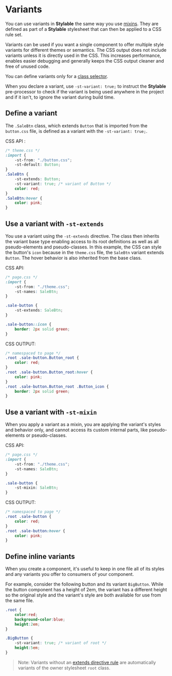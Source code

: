 
# Variants

You can use variants in **Stylable** the same way you use [mixins](./mixin-syntax.md). They are defined as part of a **Stylable** stylesheet that can then be applied to a CSS rule set.

Variants can be used if you want a single component to offer multiple style variants for different themes or semantics. The CSS output does not include variants unless it is directly used in the CSS. This increases performance, enables easier debugging and generally keeps the CSS output cleaner and free of unused code.

You can define variants only for a [class selector](./class-selectors.md). 

When you declare a variant, use `-st-variant: true;` to instruct the **Stylable** pre-processor to check if the variant is being used anywhere in the project and if it isn't, to ignore the variant during build time.

## Define a variant

The `.SaleBtn` class, which extends `Button` that is imported from the `button.css` file, is defined as a variant with the `-st-variant: true;`. 

CSS API :
```css
/* theme.css */
:import {
    -st-from: "./button.css";
    -st-default: Button;
}
.SaleBtn {
    -st-extends: Button;
    -st-variant: true; /* variant of Button */
    color: red;
}
.SaleBtn:hover {
    color: pink;
}
```

## Use a variant with `-st-extends`

You use a variant using the `-st-extends` directive. The class then inherits the variant base type enabling access to its root definitions as well as all pseudo-elements and pseudo-classes. In this example, the CSS can style the button's `icon` because in the `theme.css` file, the `SaleBtn` variant extends `Button`. The hover behavior is also inherited from the base class.

CSS API:
```css
/* page.css */
:import {
    -st-from: "./theme.css";
    -st-names: SaleBtn;
}

.sale-button {
    -st-extends: SaleBtn;
}

.sale-button::icon {
    border: 2px solid green;
}
```

CSS OUTPUT:
```css
/* namespaced to page */
.root .sale-button.Button_root {
    color: red;
}
.root .sale-button.Button_root:hover {
    color: pink;
}
.root .sale-button.Button_root .Button_icon {
    border: 2px solid green;
}
```

## Use a variant with `-st-mixin`

When you apply a variant as a mixin, you are applying the variant's styles and behavior only, and cannot access its custom internal parts, like pseudo-elements or pseudo-classes. 

CSS API:
```css
/* page.css */
:import {
    -st-from: "./theme.css";
    -st-names: SaleBtn;
}

.sale-button {
    -st-mixin: SaleBtn;
}
```

CSS OUTPUT:
```css
/* namespaced to page */
.root .sale-button {
    color: red;
}
.root .sale-button:hover {
    color: pink;
}
```

## Define inline variants

When you create a component, it's useful to keep in one file all of its styles and any variants you offer to consumers of your component.

For example, consider the following button and its variant `BigButton`. While the button component has a height of 2em, the variant has a different height so the original style and the variant's style are both available for use from the same file. 

```css
.root {
    color:red;
    background-color:blue;
    height:2em;
}

.BigButton {
    -st-variant: true; /* variant of root */
    height:5em;
}
```

> Note: Variants without an [extends directive rule](./extend-stylesheet.md) are automatically variants of the owner stylesheet `root` class.


